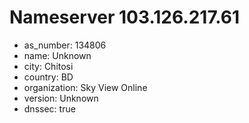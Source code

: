 # Nameserver 103.126.217.61

* as_number: 134806
* name: Unknown
* city: Chitosi
* country: BD
* organization: Sky View Online
* version: Unknown
* dnssec: true
